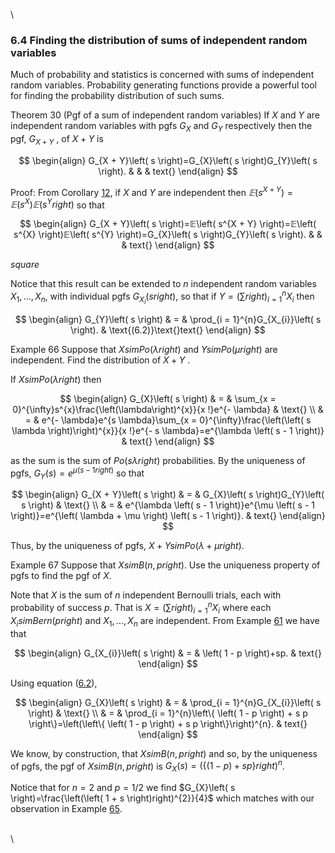 \


### 6.4 Finding the distribution of sums of independent random variables

Much of probability and statistics is concerned with sums of independent
random variables. Probability generating functions provide a powerful
tool for finding the probability distribution of such sums.

Theorem 30 (Pgf of a sum of independent random variables)
If $X$ and $Y$ are independent random variables with pgfs $G_{X}$ and
$G_{Y}$ respectively then the pgf, $G_{X + Y}$ , of $X+Y$ is

$$
\begin{align}
G_{X + Y}\left( s \right)=G_{X}\left( s \right)G_{Y}\left( s \right). & & & text{}
\end{align}
$$

Proof: From Corollary [12](nose17.htm#x29-5100112), if $X$ and $Y$ are
independent then
$𝔼\left( s^{X + Y} \right)=𝔼\left( s^{X} \right)𝔼\left( s^{Y} right)$
so that

$$
\begin{align}
G_{X + Y}\left( s \right)=𝔼\left( s^{X + Y} \right)=𝔼\left( s^{X} \right)𝔼\left( s^{Y} \right)=G_{X}\left( s \right)G_{Y}\left( s \right). & & & text{}
\end{align}
$$

$square$

Notice that this result can be extended to $n$ independent random
variables $X_{1},…⁡,X_{n}$, with individual pgfs
$G_{X_{i}}\left( s right)$, so that if
$Y=\left(\sum ⁡right)_{i = 1}^{n}X_{i}$ then

$$
\begin{align}
G_{Y}\left( s \right) & = & \prod_{i = 1}^{n}G_{X_{i}}\left( s \right). & \text{(6.2)}\text{}text{}
\end{align}
$$

Example 66 Suppose that $XsimPo\left( \lambda right)$ and
$YsimPo\left( \mu right)$ are independent. Find the distribution of
$X+Y$ .

If $XsimPo\left( \lambda right)$ then

$$
\begin{align}
G_{X}\left( s \right) & = & \sum_{x = 0}^{\infty}s^{x}\frac{\left(\lambda\right)^{x}}{x !}e^{- \lambda} & \text{} \\ & = & e^{- \lambda}e^{s \lambda}\sum_{x = 0}^{\infty}\frac{\left(\left( s \lambda \right)\right)^{x}}{x !}e^{- s \lambda}=e^{\lambda \left( s - 1 \right)} & text{}
\end{align}
$$

as the sum is the sum of $Po\left( s \lambda right)$ probabilities. By
the uniqueness of pgfs,
$G_{Y}\left( s \right)=e^{\mu \left( s - 1 right)}$ so that

$$
\begin{align}
G_{X + Y}\left( s \right) & = & G_{X}\left( s \right)G_{Y}\left( s \right) & \text{} \\ & = & e^{\lambda \left( s - 1 \right)}e^{\mu \left( s - 1 \right)}=e^{\left( \lambda + \mu \right) \left( s - 1 \right)}. & text{}
\end{align}
$$

Thus, by the uniqueness of pgfs, $X+YsimPo\left( \lambda + \mu right)$.

Example 67 Suppose that $XsimB\left( n , p right)$. Use the uniqueness
property of pgfs to find the pgf of $X$.

Note that $X$ is the sum of $n$ independent Bernoulli trials, each with
probability of success $p$. That is
$X=\left(\sum ⁡right)_{i = 1}^{n}X_{i}$ where each
$X_{i}simBern\left( p right)$ and $X_{1},…⁡,X_{n}$ are independent.
From Example [61](nose20.htm#x33-5800361) we have that

$$
\begin{align}
G_{X_{i}}\left( s \right) & = & \left( 1 - p \right)+sp. & text{}
\end{align}
$$

Using equation ([6.2](#x36-61004r6.2)),

$$
\begin{align}
G_{X}\left( s \right) & = & \prod_{i = 1}^{n}G_{X_{i}}\left( s \right) & \text{} \\ & = & \prod_{i = 1}^{n}\left\{ \left( 1 - p \right) + s p \right\}=\left(\left\{ \left( 1 - p \right) + s p \right\}\right)^{n}. & text{}
\end{align}
$$

We know, by construction, that $XsimB\left( n , p right)$ and so, by
the uniqueness of pgfs, the pgf of $XsimB\left( n , p right)$ is
$G_{X}\left( s \right)=\left(\left\{ \left( 1 - p \right) + s p \right\}right)^{n}$.

Notice that for $n=2$ and $p=1/2$ we find
$G_{X}\left( s \right)=\frac{\left(\left( 1 + s \right)right)^{2}}{4}$
which matches with our observation in Example
[65](nose22.htm#x35-6000965).

\
\

